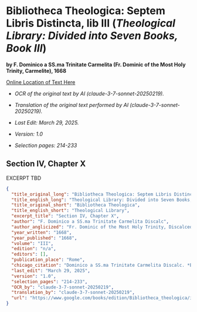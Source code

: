 # Bibliotheca Theologica: Septem Libris Distincta, lib III (*Theological Library: Divided into Seven Books, Book III*)  
  
**by F. Dominico a SS.ma Trinitate Carmelita (Fr. Dominic of the Most Holy Trinity, Carmelite), 1668**  
  
[Online Location of Text Here](https://www.google.com/books/edition/Bibliotheca_theologica/ihC0SLSmCXwC?hl=en&gbpv=1&pg=PA214&printsec=frontcover)  
  
- *OCR of the original text by AI (claude-3-7-sonnet-20250219).*  
  
- *Translation of the original text performed by AI (claude-3-7-sonnet-20250219).*  
  
- *Last Edit: March 29, 2025.*  
  
- *Version: 1.0*  
  
- *Selection pages: 214-233*  
  
## Section IV, Chapter X

EXCERPT TBD

```json
{
  "title_original_long": "Bibliotheca Theologica: Septem Libris Distincta, lib III",
  "title_english_long": "Theological Library: Divided into Seven Books, Book III",
  "title_original_short": "Bibliotheca Theologica",
  "title_english_short": "Theological Library",
  "excerpt_title": "Section IV, Chapter X",
  "author": "F. Dominico a SS.ma Trinitate Carmelita Discalc",
  "author_anglicized": "Fr. Dominic of the Most Holy Trinity, Discalced Carmelite",
  "year_written": "1668",
  "year_published": "1668",
  "volume": "III",
  "edition": "n/a",
  "editors": [],
  "publication_place": "Rome",
  "chicago_citation": "Dominico a SS.ma Trinitate Carmelita Discalc. *Bibliotheca Theologica: Septem Libris Distincta*, Book III, Section IV, Chapter X. Rome, 1668.",
  "last_edit": "March 29, 2025",
  "version": "1.0",
  "selection_pages": "214-233",
  "OCR_by": "claude-3-7-sonnet-20250219",
  "translation_by": "claude-3-7-sonnet-20250219",
  "url": "https://www.google.com/books/edition/Bibliotheca_theologica/ihC0SLSmCXwC?hl=en&gbpv=1&pg=PA214&printsec=frontcover"
}
```
